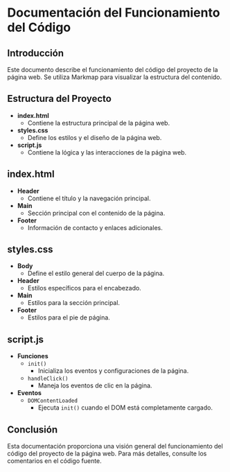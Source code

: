 # Documentación del Funcionamiento del Código

## Introducción
Este documento describe el funcionamiento del código del proyecto de la página web. Se utiliza Markmap para visualizar la estructura del contenido.

## Estructura del Proyecto
- **index.html**
    - Contiene la estructura principal de la página web.
- **styles.css**
    - Define los estilos y el diseño de la página web.
- **script.js**
    - Contiene la lógica y las interacciones de la página web.

## index.html
- **Header**
    - Contiene el título y la navegación principal.
- **Main**
    - Sección principal con el contenido de la página.
- **Footer**
    - Información de contacto y enlaces adicionales.

## styles.css
- **Body**
    - Define el estilo general del cuerpo de la página.
- **Header**
    - Estilos específicos para el encabezado.
- **Main**
    - Estilos para la sección principal.
- **Footer**
    - Estilos para el pie de página.

## script.js
- **Funciones**
    - `init()`
        - Inicializa los eventos y configuraciones de la página.
    - `handleClick()`
        - Maneja los eventos de clic en la página.
- **Eventos**
    - `DOMContentLoaded`
        - Ejecuta `init()` cuando el DOM está completamente cargado.

## Conclusión
Esta documentación proporciona una visión general del funcionamiento del código del proyecto de la página web. Para más detalles, consulte los comentarios en el código fuente.
